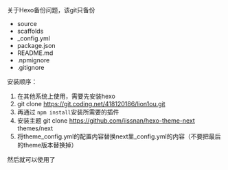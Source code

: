 关于Hexo备份问题，该git只备份

* source
* scaffolds
* _config.yml
* package.json
* README.md
* .npmignore
* .gitignore

安装顺序：

1. 在其他系统上使用，需要先安装hexo
2. git clone https://git.coding.net/418120186/lion1ou.git
3. 再通过 `npm install`安装所需要的插件
4. 安装主题 git clone https://github.com/iissnan/hexo-theme-next themes/next
5. 将theme_config.yml的配置内容替换next里_config.yml的内容（不要把最后的theme版本替换掉）

然后就可以使用了
